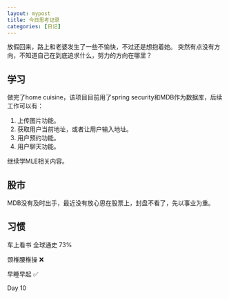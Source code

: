 ```yaml
---
layout: mypost
title: 今日思考记录
categories: [日记]
---
```


放假回来，路上和老婆发生了一些不愉快，不过还是想抱着她。
突然有点没有方向，不知道自己在到底追求什么，努力的方向在哪里？

## 学习

做完了home cuisine，该项目目前用了spring security和MDB作为数据库，后续工作可以有：

1. 上传图片功能。 
2. 获取用户当前地址，或者让用户输入地址。
3. 用户预约功能。
4. 用户聊天功能。

继续学MLE相关内容。

## 股市

MDB没有及时出手，最近没有放心思在股票上，封盘不看了，先以事业为重。

## 习惯
车上看书 全球通史 73%

颈椎腰椎操 ❌

早睡早起 ✅

Day 10